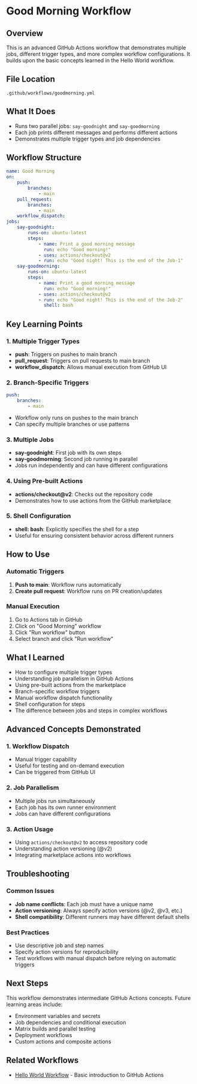 # Good Morning Workflow

## Overview
This is an advanced GitHub Actions workflow that demonstrates multiple jobs, different trigger types, and more complex workflow configurations. It builds upon the basic concepts learned in the Hello World workflow.

## File Location
`.github/workflows/goodmorning.yml`

## What It Does
- Runs two parallel jobs: `say-goodnight` and `say-goodmorning`
- Each job prints different messages and performs different actions
- Demonstrates multiple trigger types and job dependencies

## Workflow Structure

```yaml
name: Good Morning
on:
    push:
        branches:
            - main
    pull_request:
        branches:
            - main
    workflow_dispatch:
jobs:
    say-goodnight:
        runs-on: ubuntu-latest
        steps:
            - name: Print a good morning message
              run: echo "Good morning!"
            - uses: actions/checkout@v2
            - run: echo "Good night! This is the end of the Job-1"
    say-goodmorning:
        runs-on: ubuntu-latest
        steps:
            - name: Print a good morning message
              run: echo "Good morning!"
            - uses: actions/checkout@v2
            - run: echo "Good night! This is the end of the Job-2"
              shell: bash
```

## Key Learning Points

### 1. Multiple Trigger Types
- **push**: Triggers on pushes to main branch
- **pull_request**: Triggers on pull requests to main branch
- **workflow_dispatch**: Allows manual execution from GitHub UI

### 2. Branch-Specific Triggers
```yaml
push:
    branches:
        - main
```
- Workflow only runs on pushes to the main branch
- Can specify multiple branches or use patterns

### 3. Multiple Jobs
- **say-goodnight**: First job with its own steps
- **say-goodmorning**: Second job running in parallel
- Jobs run independently and can have different configurations

### 4. Using Pre-built Actions
- **actions/checkout@v2**: Checks out the repository code
- Demonstrates how to use actions from the GitHub marketplace

### 5. Shell Configuration
- **shell: bash**: Explicitly specifies the shell for a step
- Useful for ensuring consistent behavior across different runners

## How to Use

### Automatic Triggers
1. **Push to main**: Workflow runs automatically
2. **Create pull request**: Workflow runs on PR creation/updates

### Manual Execution
1. Go to Actions tab in GitHub
2. Click on "Good Morning" workflow
3. Click "Run workflow" button
4. Select branch and click "Run workflow"

## What I Learned

- How to configure multiple trigger types
- Understanding job parallelism in GitHub Actions
- Using pre-built actions from the marketplace
- Branch-specific workflow triggers
- Manual workflow dispatch functionality
- Shell configuration for steps
- The difference between jobs and steps in complex workflows

## Advanced Concepts Demonstrated

### 1. Workflow Dispatch
- Manual trigger capability
- Useful for testing and on-demand execution
- Can be triggered from GitHub UI

### 2. Job Parallelism
- Multiple jobs run simultaneously
- Each job has its own runner environment
- Jobs can have different configurations

### 3. Action Usage
- Using `actions/checkout@v2` to access repository code
- Understanding action versioning (@v2)
- Integrating marketplace actions into workflows

## Troubleshooting

### Common Issues
- **Job name conflicts**: Each job must have a unique name
- **Action versioning**: Always specify action versions (@v2, @v3, etc.)
- **Shell compatibility**: Different runners may have different default shells

### Best Practices
- Use descriptive job and step names
- Specify action versions for reproducibility
- Test workflows with manual dispatch before relying on automatic triggers

## Next Steps

This workflow demonstrates intermediate GitHub Actions concepts. Future learning areas include:
- Environment variables and secrets
- Job dependencies and conditional execution
- Matrix builds and parallel testing
- Deployment workflows
- Custom actions and composite actions

## Related Workflows

- [Hello World Workflow](./hello-workflow.md) - Basic introduction to GitHub Actions
